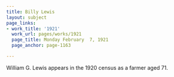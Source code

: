 ```yaml
---
title: Billy Lewis
layout: subject
page_links:
- work_title: '1921'
  work_url: pages/works/1921
  page_title: Monday February  7, 1921
  page_anchor: page-1163

---
```

<p>William G. Lewis appears in the 1920 census as a farmer aged 71.</p>